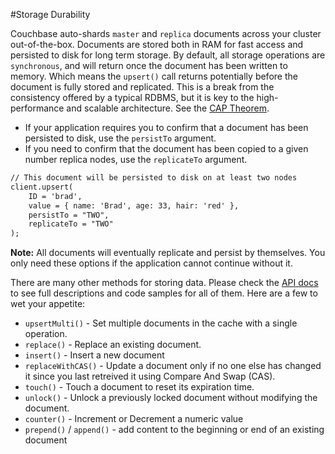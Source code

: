#Storage Durability

Couchbase auto-shards `master` and `replica` documents across your cluster out-of-the-box.  Documents are stored both in RAM for fast access and persisted to disk for long term storage.  By default, all storage operations are `synchronous`, and will return once the document has been written to memory. Which means the `upsert()` call returns potentially before the document is fully stored and replicated.  This is a break from the consistency offered by a typical RDBMS, but it is key to the high-performance and scalable architecture. See the [CAP Theorem](http://en.wikipedia.org/wiki/CAP_theorem).

* If your application requires you to confirm that a document has been persisted to disk, use the `persistTo` argument.  
* If you need to confirm that the document has been copied to a given number replica nodes, use the `replicateTo` argument.

```coldfusion
// This document will be persisted to disk on at least two nodes
client.upsert(
	ID = 'brad',
	value = { name: 'Brad', age: 33, hair: 'red' },
	persistTo = "TWO", 
	replicateTo = "TWO"
);
```

**Note:** All documents will eventually replicate and persist by themselves.  You only need these options if the application cannot continue without it.

There are many other methods for storing data.  Please check the [API docs](http://apidocs.ortussolutions.com/cfcouchbase/2.0.0) to see full descriptions and code samples for all of them.  Here are a few to wet your appetite:

* `upsertMulti()` -  Set multiple documents in the cache with a single operation.
* `replace()` - Replace an existing document.
* `insert()` - Insert a new document
* `replaceWithCAS()` - Update a document only if no one else has changed it since you last retreived it using Compare And Swap (CAS).
* `touch()` - Touch a document to reset its expiration time.
* `unlock()` - Unlock a previously locked document without modifying the document.
* `counter()` -  Increment or Decrement a numeric value
* `prepend()` / `append()` - add content to the beginning or end of an existing document
